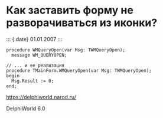 Как заставить форму не разворачиваться из иконки?
=================================================

::: {.date}
01.01.2007
:::

    procedure WMQueryOpen(var Msg: TWMQueryOpen);
      message WM_QUERYOPEN;
     
    // ... и ее реализация
    procedure TMainForm.WMQueryOpen(var Msg: TWMQueryOpen);
    begin
      Msg.Result := 0;
    end;

<https://delphiworld.narod.ru/>

DelphiWorld 6.0
